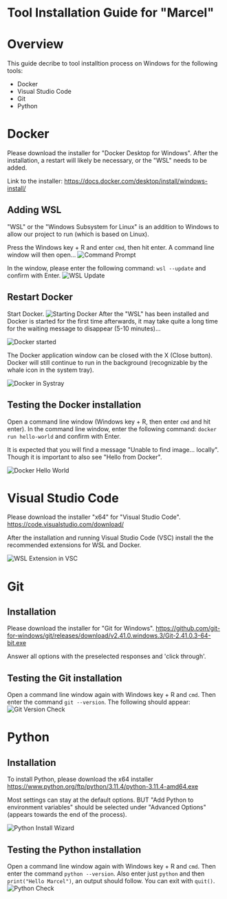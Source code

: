 Tool Installation Guide for "Marcel"
====================================

# Overview

This guide decribe to tool installtion process on Windows for the following tools:
- Docker
- Visual Studio Code
- Git
- Python

# Docker
Please download the installer for "Docker Desktop for Windows".
After the installation, a restart will likely be necessary, or the "WSL" needs to be added.

Link to the installer: https://docs.docker.com/desktop/install/windows-install/

## Adding WSL
"WSL" or the "Windows Subsystem for Linux" is an addition to Windows to allow our project to run 
(which is based on Linux).

Press the Windows key + R and enter `cmd`, then hit enter. A command line window will then open...
![Command Prompt](./images/tools1.PNG)

In the window, please enter the following command: `wsl --update` and confirm with Enter.
![WSL Update](./images/tools2.PNG)

## Restart Docker
Start Docker.
![Starting Docker](./images/tools3.PNG)
After the "WSL" has been installed and Docker is started for the first time afterwards, it may take quite a long time for the waiting message to disappear (5-10 minutes)...

![Docker started](./images/tools4.PNG)

The Docker application window can be closed with the X (Close button). Docker will still continue to run in the background (recognizable by the whale icon in the system tray).

![Docker in Systray](./images/tools5.PNG)

## Testing the Docker installation
Open a command line window (Windows key + R, then enter `cmd` and hit enter).
In the command line window, enter the following command: `docker run hello-world` and confirm with Enter.

It is expected that you will find a message "Unable to find image... locally". 
Though it is important to also see "Hello from Docker".

![Docker Hello World](./images/tools6.PNG)

# Visual Studio Code
Please download the installer "x64" for "Visual Studio Code".
https://code.visualstudio.com/download/

After the installation and running Visual Studio Code (VSC) install the the recommended extensions for WSL and Docker. 

![WSL Extension in VSC](./images/tools7.PNG)

# Git

## Installation
Please download the installer for "Git for Windows".
https://github.com/git-for-windows/git/releases/download/v2.41.0.windows.3/Git-2.41.0.3-64-bit.exe

Answer all options with the preselected responses and 'click through'.

## Testing the Git installation

Open a command line window again with Windows key + R and `cmd`. Then enter the command `git --version`. The following should appear:
![Git Version Check](./images/tools8.PNG)

# Python

## Installation
To install Python, please download the x64 installer https://www.python.org/ftp/python/3.11.4/python-3.11.4-amd64.exe

Most settings can stay at the default options. BUT "Add Python to environment variables" should be selected under "Advanced Options" (appears towards the end of the process).

![Python Install Wizard](./images/tools9.PNG)

## Testing the Python installation

Open a command line window again with Windows key + R and `cmd`. Then enter the command `python --version`. 
Also enter just `python` and then `print("Hello Marcel")`, an output should follow. You can exit with `quit()`.
![Python Check](./images/tools10.PNG)


